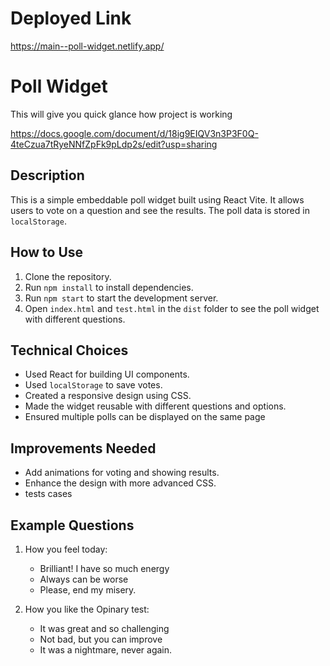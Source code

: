 # Deployed Link
https://main--poll-widget.netlify.app/

# Poll Widget
This will give you quick glance how project is working

https://docs.google.com/document/d/18ig9EIQV3n3P3F0Q-4teCzua7tRyeNNfZpFk9pLdp2s/edit?usp=sharing


## Description
This is a simple embeddable poll widget built using React Vite. It allows users to vote on a question and see the results. The poll data is stored in `localStorage`.

## How to Use
1. Clone the repository.
2. Run `npm install` to install dependencies.
3. Run `npm start` to start the development server.
4. Open `index.html` and `test.html` in the `dist` folder to see the poll widget with different questions.

## Technical Choices
- Used React for building UI components.
- Used `localStorage` to save votes.
- Created a responsive design using CSS.
- Made the widget reusable with different questions and options.
- Ensured multiple polls can be displayed on the same page

## Improvements Needed
- Add animations for voting and showing results.
- Enhance the design with more advanced CSS.
- tests cases

## Example Questions
1. How you feel today:
   - Brilliant! I have so much energy
   - Always can be worse
   - Please, end my misery.

2. How you like the Opinary test:
   - It was great and so challenging
   - Not bad, but you can improve
   - It was a nightmare, never again.
